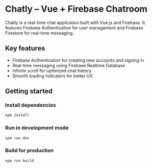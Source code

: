 # Chatly – Vue + Firebase Chatroom

Chatly is a real-time chat application built with Vue.js and Firebase. It features Firebase Authentication for user management and Firebase Firestore for real-time messaging.

## Key features

- Firebase Authentication for creating new accounts and signing in
- Real-time messaging using Firebase Realtime Database
- Infinite scroll for optimized chat history
- Smooth loading indicators for better UX

## Getting started

### Install dependencies

```sh
npm install
```

### Run in development mode

```sh
npm run dev
```

### Build for production

```sh
npm run build
```
